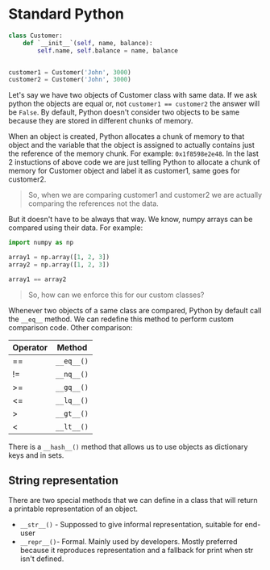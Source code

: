 # Standard Python

```python
class Customer:
    def `__init__`(self, name, balance):
        self.name, self.balance = name, balance


customer1 = Customer('John', 3000)
customer2 = Customer('John', 3000)
```

Let's say we have two objects of Customer class with same data. If we ask python the objects are equal or, not `customer1 == customer2` the answer will be `False`. By default, Python doesn't consider two objects to be same because they are stored in different chunks of memory.

When an object is created, Python allocates a chunk of memory to that object and the variable that the object is assigned to actually contains just the reference of the memory chunk. For example: `0x1f8598e2e48`. In the last 2 instuctions of above code we are just telling Python to allocate a chunk of memory for Customer object and label it as customer1, same goes for customer2.

> So, when we are comparing customer1 and customer2 we are actually comparing the references not the data.

But it doesn't have to be always that way. We know, numpy arrays can be compared using their data. For example:

```python
import numpy as np

array1 = np.array([1, 2, 3])
array2 = np.array([1, 2, 3])

array1 == array2
```

> So, how can we enforce this for our custom classes?

Whenever two objects of a same class are compared, Python by default call the `__eq__` method. We can redefine this method to perform custom comparison code. Other comparison:

| Operator | Method |
| ------------- | ------------- |
| ==       | `__eq__()` |
| !=       | `__nq__()` |
| >=       | `__gq__()` |
| <=       | `__lq__()` |
| >        | `__gt__()` |
| <        | `__lt__()` |

There is a `__hash__()` method that allows us to use objects as dictionary keys and in sets.

## String representation

There are two special methods that we can define in a class that will return a printable representation of an object.

- `__str__()` - Suppossed to give informal representation, suitable for end-user
- `__repr__()`- Formal. Mainly used by developers. Mostly preferred because it reproduces representation and a fallback for print when str isn't defined.
